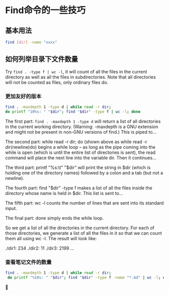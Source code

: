 # Find命令的一些技巧

## 基本用法

```bash
find [dir] -name "xxxx"
```

## 如何列举目录下文件数量

Try `find . -type f | wc -l`, it will count of all the files in the current directory as well as all the files in subdirectories. Note that all directories will not be counted as files, only ordinary files do.

### 更加友好的版本

```bash
find . -maxdepth 1 -type d | while read -r dir;
do printf "10%s: " "$dir"; find "$dir" -type f | wc -l; done
```

The first part: `find . -maxdepth 1 -type d` will return a list of all directories in the current working directory.  (Warning: -maxdepth is a GNU extension and might not be present in non-GNU versions of find.)  This is piped to...

The second part: while read -r dir; do (shown above as while read -r dir(newline)do) begins a while loop – as long as the pipe coming into the while is open (which is until the entire list of directories is sent), the read command will place the next line into the variable dir. Then it continues...

The third part: printf "%s:\t" "$dir" will print the string in $dir (which is holding one of the directory names) followed by a colon and a tab (but not a newline).

The fourth part: find "$dir" -type f makes a list of all the files inside the directory whose name is held in $dir. This list is sent to...

The fifth part: wc -l counts the number of lines that are sent into its standard input.

The final part: done simply ends the while loop.

So we get a list of all the directories in the current directory. For each of those directories, we generate a list of all the files in it so that we can count them all using wc -l. The result will look like:

./dir1: 234
./dir2: 11
./dir3: 2199
...

### 查看笔记文件的数量

```bash
find . -maxdepth 1 -type d | while read -r dir;
 do printf "%10s: " "$dir"; find "$dir" -type f -name "*.md" | wc -l; done
```

📖
